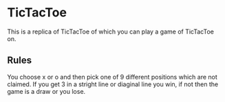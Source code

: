 # TicTacToe
This is a replica of TicTacToe of which you can play a game of TicTacToe on.

## Rules
You choose x or o and then pick one of 9 different positions which are not claimed.
If you get 3 in a stright line or diaginal line you win, if not then the game is
a draw or you lose.
